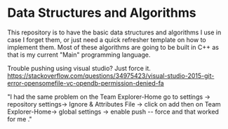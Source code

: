 # Data Structures and Algorithms

This repository is to have the basic data structures and algorithms I use in case I forget them, or just need a quick refresher template on how to implement them.
Most of these algorithms are going to be built in C++ as that is my current "Main" programming language.


Trouble pushing using visual studio? Just force it.
https://stackoverflow.com/questions/34975423/visual-studio-2015-git-error-opensomefile-vc-opendb-permission-denied-fa

"I had the same problem on the Team Explorer-Home go to settings -> repository settings-> Ignore & Attributes File -> click on add then on Team Explorer-Home-> global settings -> enable push -- force and that worked for me ."